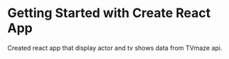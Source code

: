 # Getting Started with Create React App

Created react app that display actor and tv shows data from TVmaze api.
